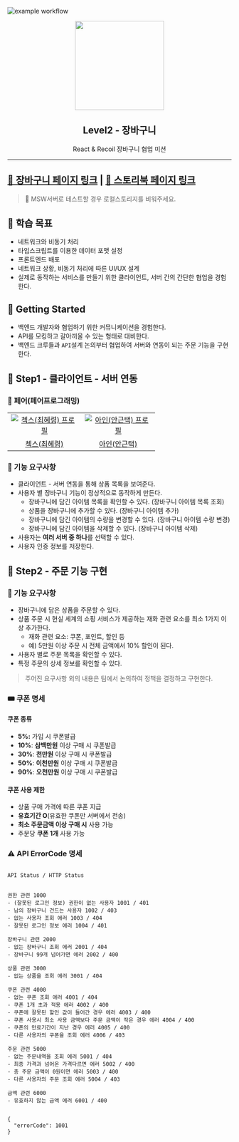 ![example workflow](https://github.com/hyeryongchoi/react-shopping-cart-prod/actions/workflows/deploy.yml/badge.svg)

<p align="middle" >
  <img src="https://techcourse-storage.s3.ap-northeast-2.amazonaws.com/3e6c6f30b11d4b098b5a3e81be19ce3a" width="200px" alt="">
</p>
<h2 align="middle">Level2 - 장바구니</h2>
<p align="middle">React & Recoil 장바구니 협업 미션</p>
</p>

---

## [🛒 장바구니 페이지 링크](https://hyeryongchoi.github.io/react-shopping-cart-prod/) | [📕 스토리북 페이지 링크](https://hyeryongchoi.github.io/react-shopping-cart-prod/storybook)

> 📢 MSW서버로 테스트할 경우 로컬스토리지를 비워주세요.

## 📍 학습 목표

- 네트워크와 비동기 처리
- 타입스크립트를 이용한 데이터 포맷 설정
- 프론트엔드 배포
- 네트워크 상황, 비동기 처리에 따른 UI/UX 설계
- 실제로 동작하는 서비스를 만들기 위한 클라이언트, 서버 간의 간단한 협업을 경험한다.

## 🚀 Getting Started

- 백엔드 개발자와 협업하기 위한 커뮤니케이션을 경험한다.
- API를 모킹하고 갈아끼울 수 있는 형태로 대비한다.
- 백엔드 크루들과 `API`설계 논의부터 협업하여 서버와 연동이 되는 주문 기능을 구현한다.

## 🚀 Step1 - 클라이언트 - 서버 연동

### 🙏 페어(페어프로그래밍)

<table>
  <tr>
    <td align="center" width="150px">
      <a href="https://github.com/HyeryongChoi" target="_blank">
        <img src="https://avatars.githubusercontent.com/u/24777828?v=4" alt="첵스(최혜령) 프로필" />
      </a>
    </td>
    <td align="center" width="150px">
      <a href="https://github.com/geuntaek1013" target="_blank">
        <img src="https://avatars.githubusercontent.com/u/95906910?v=4" alt="아인(안근택) 프로필" />
      </a>
    </td>
  </tr>
  <tr>
    <td align="center">
      <a href="https://github.com/HyeryongChoi" target="_blank">
        첵스(최혜령)
      </a>
    </td>
    <td align="center">
      <a href="https://github.com/geuntaek1013" target="_blank">
        아인(안근택)
      </a>
    </td>
  </tr>
</table>

### 📝 기능 요구사항

- 클라이언트 - 서버 연동을 통해 상품 목록을 보여준다.
- 사용자 별 장바구니 기능이 정상적으로 동작하게 만든다.
  - 장바구니에 담긴 아이템 목록을 확인할 수 있다. (장바구니 아이템 목록 조회)
  - 상품을 장바구니에 추가할 수 있다. (장바구니 아이템 추가)
  - 장바구니에 담긴 아이템의 수량을 변경할 수 있다. (장바구니 아이템 수량 변경)
  - 장바구니에 담긴 아이템을 삭제할 수 있다. (장바구니 아이템 삭제)
- 사용자는 **여러 서버 중 하나**를 선택할 수 있다.
- 사용자 인증 정보를 저장한다.

## 🚀 Step2 - 주문 기능 구현

### 📝 기능 요구사항

- 장바구니에 담은 상품을 주문할 수 있다.
- 상품 주문 시 현실 세계의 쇼핑 서비스가 제공하는 재화 관련 요소를 최소 1가지 이상 추가한다.
  - 재화 관련 요소: 쿠폰, 포인트, 할인 등
  - 예) 5만원 이상 주문 시 전체 금액에서 10% 할인이 된다.
- 사용자 별로 주문 목록을 확인할 수 있다.
- 특정 주문의 상세 정보를 확인할 수 있다.

> 주어진 요구사항 외의 내용은 팀에서 논의하여 정책을 결정하고 구현한다.

### 🎟 쿠폰 명세

#### 쿠폰 종류

- **5%:** 가입 시 쿠폰발급
- **10%**: **삼백만원** 이상 구매 시 쿠폰발급
- **30%**: **천만원** 이상 구매 시 쿠폰발급
- **50%**: **이천만원** 이상 구매 시 쿠폰발급
- **90%**: **오천만원** 이상 구매 시 쿠폰발급

#### 쿠폰 사용 제한

- 상품 구매 가격에 따른 쿠폰 지급
- **유효기간 O**(유효한 쿠폰만 서버에서 전송)
- **최소 주문금액 이상 구매 시** 사용 가능
- 주문당 **쿠폰 1개** 사용 가능

### ⚠️ API ErrorCode 명세

```tsx

API Status / HTTP Status


권한 관련 1000
- (잘못된 로그인 정보) 권한이 없는 사용자 1001 / 401
- 남의 장바구니 건드는 사용자 1002 / 403
- 없는 사용자 조회 에러 1003 / 404
- 잘못된 로그인 정보 에러 1004 / 401

장바구니 관련 2000
- 없는 장바구니 조회 에러 2001 / 404
- 장바구니 99개 넘어가면 에러 2002 / 400

상품 관련 3000
- 없는 상품을 조회 에러 3001 / 404

쿠폰 관련 4000
- 없는 쿠폰 조회 에러 4001 / 404
- 쿠폰 1개 초과 적용 에러 4002 / 400
- 쿠폰에 잘못된 할인 값이 들어간 경우 에러 4003 / 400
- 쿠폰 사용시 최소 사용 금액보다 주문 금액이 작은 경우 에러 4004 / 400
- 쿠폰의 만료기간이 지난 경우 에러 4005 / 400
- 다른 사용자의 쿠폰을 조회 에러 4006 / 403

주문 관련 5000
- 없는 주문내역을 조회 에러 5001 / 404
- 최종 가격과 넘어온 가격다르면 에러 5002 / 400
- 총 주문 금액이 0원이면 에러 5003 / 400
- 다른 사용자의 주문 조회 에러 5004 / 403

금액 관련 6000
- 유효하지 않는 금액 에러 6001 / 400


{
  "errorCode": 1001
}
```
